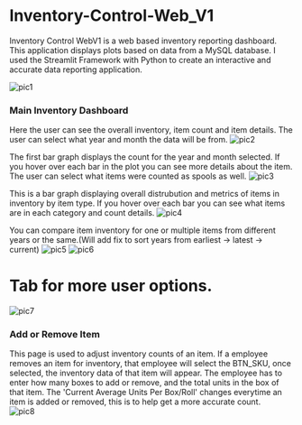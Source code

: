 # Inventory-Control-Web_V1

Inventory Control WebV1 is a web based inventory reporting dashboard. This application displays plots based on data from a MySQL database. 
I used the Streamlit Framework with Python to create an interactive and accurate data reporting application.

![pic1](https://github.com/user-attachments/assets/7b0d634a-c079-4695-b433-302805871724)

### Main Inventory Dashboard
Here the user can see the overall inventory, item count and item details. The user can select what year and month the data will be from.
![pic2](https://github.com/user-attachments/assets/dd42baa7-8bf5-4b4a-aabf-d8880f498b77)


The first bar graph displays the count for the year and month selected. If you hover over each bar in the plot you can see more details about the item. The user can select what items were counted as spools as well.
![pic3](https://github.com/user-attachments/assets/3608ac5a-7699-4b96-8d0c-1d19f913dc14)


This is a bar graph displaying overall distrubution and metrics of items in inventory by item type. If you hover over each bar you can see what items are in each category and count details.
![pic4](https://github.com/user-attachments/assets/609dc02f-39be-45c2-8e36-7de8069739a7)

You can compare item inventory for one or multiple items from different years or the same.(Will add fix to sort years from earliest -> latest -> current)
![pic5](https://github.com/user-attachments/assets/46b0e0af-b026-43c7-b569-3d645468e952)
![pic6](https://github.com/user-attachments/assets/b7573659-2b07-48cd-ab8a-f831f02e55e2)

# Tab for more user options.
![pic7](https://github.com/user-attachments/assets/315cf255-a165-466b-8c66-a12ebfdc1c31)

### Add or Remove Item 
This page is used to adjust inventory counts of an item. If a employee removes an item for inventory, that employee will select the BTN_SKU, once selected, the inventory data of that item will appear. The employee has to enter how many boxes to add or remove, and the total units in the box of that item. The 'Current Average Units Per Box/Roll' changes everytime an item is added or removed, this is to help get a more accurate count.  
![pic8](https://github.com/user-attachments/assets/ec4e7ea1-5221-4c18-8fd7-823c97e04311)

